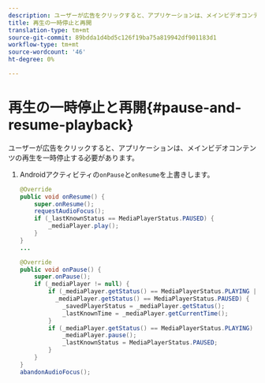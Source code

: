 ```yaml
---
description: ユーザーが広告をクリックすると、アプリケーションは、メインビデオコンテンツの再生を一時停止する必要があります。
title: 再生の一時停止と再開
translation-type: tm+mt
source-git-commit: 89bdda1d4bd5c126f19ba75a819942df901183d1
workflow-type: tm+mt
source-wordcount: '46'
ht-degree: 0%

---
```



# 再生の一時停止と再開{#pause-and-resume-playback}

ユーザーが広告をクリックすると、アプリケーションは、メインビデオコンテンツの再生を一時停止する必要があります。

1. Androidアクティビティの`onPause`と`onResume`を上書きします。

   ```java
   @Override 
   public void onResume() { 
       super.onResume(); 
       requestAudioFocus(); 
       if (_lastKnownStatus == MediaPlayerStatus.PAUSED) { 
           _mediaPlayer.play(); 
       } 
   } 
   ... 
   
   @Override 
   public void onPause() { 
       super.onPause(); 
       if (_mediaPlayer != null) { 
           if (_mediaPlayer.getStatus() == MediaPlayerStatus.PLAYING || 
             _mediaPlayer.getStatus() == MediaPlayerStatus.PAUSED) { 
               _savedPlayerStatus = _mediaPlayer.getStatus(); 
               _lastKnownTime = _mediaPlayer.getCurrentTime(); 
           } 
           if (_mediaPlayer.getStatus() == MediaPlayerStatus.PLAYING) { 
               _mediaPlayer.pause(); 
               _lastKnownStatus = MediaPlayerStatus.PAUSED; 
           } 
       } 
   } 
   abandonAudioFocus(); 
   ```

